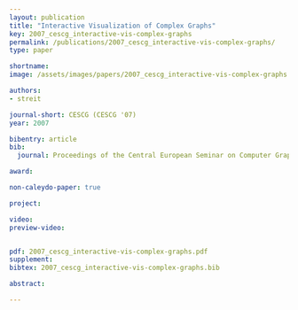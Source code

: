 ```yaml
---
layout: publication
title: "Interactive Visualization of Complex Graphs"
key: 2007_cescg_interactive-vis-complex-graphs
permalink: /publications/2007_cescg_interactive-vis-complex-graphs/
type: paper

shortname:
image: /assets/images/papers/2007_cescg_interactive-vis-complex-graphs.png

authors:
- streit

journal-short: CESCG (CESCG '07)
year: 2007

bibentry: article
bib:
  journal: Proceedings of the Central European Seminar on Computer Graphics (CESCG '07)

award: 

non-caleydo-paper: true

project:

video:
preview-video:


pdf: 2007_cescg_interactive-vis-complex-graphs.pdf
supplement:
bibtex: 2007_cescg_interactive-vis-complex-graphs.bib

abstract: 

---
```



